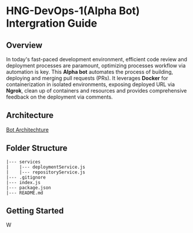 # HNG-DevOps-1(Alpha Bot) Intergration Guide

## Overview

In today's fast-paced development environment, efficient code review and deployment processes are paramount, optimizing processes workflow via automation is key. 
This **Alpha bot** automates the process of building, deploying and merging pull requests (PRs). It leverages **Docker** for containerization in isolated environments, exposing deployed URL via **Ngrok**, clean up of containers and resources and provides comprehensive feedback on the deployment via comments.

## Architecture
[Bot Architechture](images/alpha-bot.png)

## Folder Structure
```
|--- services
|    |--- deploymentService.js
|    |--- repositoryService.js
|--- .gitignore
|--- index.js
|--- package.json
|--- README.md
```

## Getting Started

W
